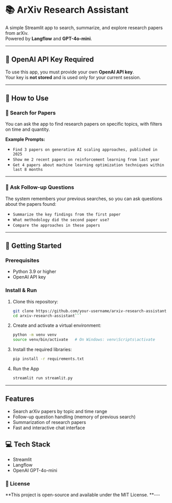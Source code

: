 # 📚 ArXiv Research Assistant

A simple Streamlit app to search, summarize, and explore research papers from arXiv.  
Powered by **Langflow** and **GPT-4o-mini**.

---

## 🔑 OpenAI API Key Required

To use this app, you must provide your own **OpenAI API key**.  
Your key is **not stored** and is used only for your current session.

---

## 🔧 How to Use

### 📝 Search for Papers
You can ask the app to find research papers on specific topics, with filters on time and quantity.

**Example Prompts:**
- `Find 3 papers on generative AI scaling approaches, published in 2025`
- `Show me 2 recent papers on reinforcement learning from last year`
- `Get 4 papers about machine learning optimization techniques within last 8 months`

---

### 💬 Ask Follow-up Questions
The system remembers your previous searches, so you can ask questions about the papers found:
- `Summarize the key findings from the first paper`
- `What methodology did the second paper use?`
- `Compare the approaches in these papers`

---

## 🚀 Getting Started

### Prerequisites
- Python 3.9 or higher
- OpenAI API key

### Install & Run
1. Clone this repository:
   ```bash
   git clone https://github.com/your-username/arxiv-research-assistant.git
   cd arxiv-research-assistant```

2. Create and activate a virtual environment:
   ```bash
   python -m venv venv
   source venv/bin/activate   # On Windows: venv\Scripts\activate

3. Install the required libraries:
   ```bash
   pip install -r requirements.txt

4. Run the App
   ```bash
   streamlit run streamlit.py

---

## Features
- Search arXiv papers by topic and time range
- Follow-up question handling (memory of previous search)
- Summarization of research papers
- Fast and interactive chat interface

## 💻 Tech Stack
- Streamlit
- Langflow
- OpenAI GPT-4o-mini

### 📜 License
**This project is open-source and available under the MIT License.
**---
